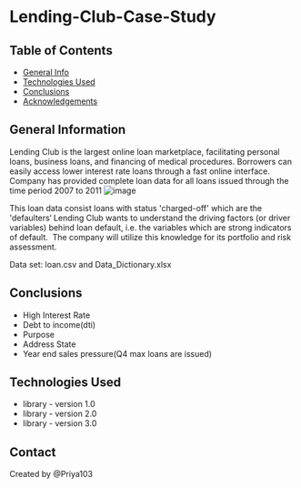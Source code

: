 # Lending-Club-Case-Study

## Table of Contents
* [General Info](#general-information)
* [Technologies Used](#technologies-used)
* [Conclusions](#conclusions)
* [Acknowledgements](#acknowledgements)

<!-- You can include any other section that is pertinent to your problem -->

## General Information
Lending Club is the largest online loan marketplace, facilitating personal loans, business loans, and financing of medical procedures. Borrowers can easily access lower interest rate loans through a fast online interface.
Company has provided complete loan data for all loans issued through the time period 2007 to 2011
![image](https://github.com/user-attachments/assets/2c0e9010-fbdb-420b-b445-04c0f9b1941b)

This loan data consist loans with status 'charged-off' which are the 'defaulters‘
Lending Club wants to understand the driving factors (or driver variables) behind loan default, i.e. the variables which are strong indicators of default.  The company will utilize this knowledge for its portfolio and risk assessment. 

Data set: loan.csv and Data_Dictionary.xlsx 

## Conclusions
- High Interest Rate
- Debt to income(dti)
- Purpose
- Address State
- Year end sales pressure(Q4 max loans are issued)


## Technologies Used
- library - version 1.0
- library - version 2.0
- library - version 3.0

<!-- As the libraries versions keep on changing, it is recommended to mention the version of library used in this project -->



## Contact
Created by @Priya103




